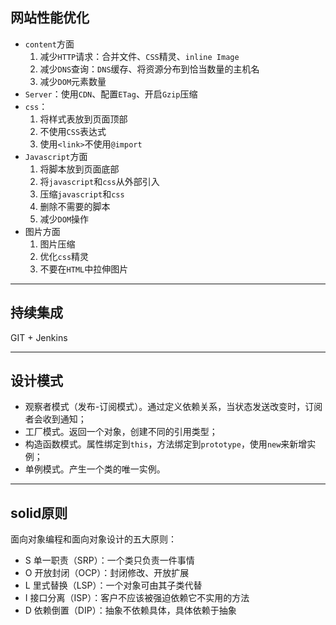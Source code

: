 <a id="网站性能优化"></a>

## 网站性能优化

* `content`方面
  1.  减少`HTTP`请求：合并文件、`CSS`精灵、`inline Image`
  2.  减少`DNS`查询：`DNS`缓存、将资源分布到恰当数量的主机名
  3.  减少`DOM`元素数量
* `Server`：使用`CDN`、配置`ETag`、开启`Gzip`压缩
* `css`：
  1.  将样式表放到页面顶部
  2.  不使用`CSS`表达式
  3.  使用`<link>`不使用`@import`
* `Javascript`方面
  1.  将脚本放到页面底部
  2.  将`javascript`和`css`从外部引入
  3.  压缩`javascript`和`css`
  4.  删除不需要的脚本
  5.  减少`DOM`操作
* 图片方面
  1.  图片压缩
  2.  优化`css`精灵
  3.  不要在`HTML`中拉伸图片

---

<a id="持续集成"></a>

## 持续集成

GIT + Jenkins

---

<a id="设计模式"></a>

## 设计模式

* 观察者模式（发布-订阅模式）。通过定义依赖关系，当状态发送改变时，订阅者会收到通知；
* 工厂模式。返回一个对象，创建不同的引用类型；
* 构造函数模式。属性绑定到`this`，方法绑定到`prototype`，使用`new`来新增实例；
* 单例模式。产生一个类的唯一实例。

---

<a id="solid原则"></a>

## solid原则

面向对象编程和面向对象设计的五大原则：

* S 单一职责（SRP）：一个类只负责一件事情
* O 开放封闭（OCP）：封闭修改、开放扩展
* L 里式替换（LSP）：一个对象可由其子类代替
* I 接口分离（ISP）：客户不应该被强迫依赖它不实用的方法
* D 依赖倒置（DIP）：抽象不依赖具体，具体依赖于抽象